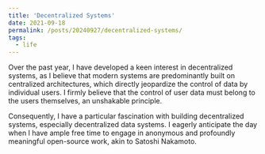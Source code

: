 ```yaml
---
title: 'Decentralized Systems'
date: 2021-09-18
permalink: /posts/20240927/decentralized-systems/
tags:
  - life
---
```


Over the past year, I have developed a keen interest in decentralized systems, as I believe that modern systems are predominantly built on centralized architectures, which directly jeopardize the control of data by individual users. I firmly believe that the control of user data must belong to the users themselves, an unshakable principle.

Consequently, I have a particular fascination with building decentralized systems, especially decentralized data systems. I eagerly anticipate the day when I have ample free time to engage in anonymous and profoundly meaningful open-source work, akin to Satoshi Nakamoto.
